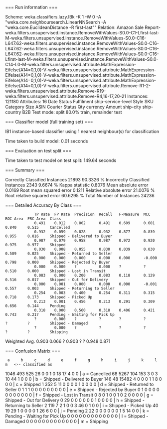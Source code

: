=== Run information ===

Scheme:       weka.classifiers.lazy.IBk -K 1 -W 0 -A "weka.core.neighboursearch.LinearNNSearch -A \"weka.core.EuclideanDistance -R first-last\""
Relation:     Amazon Sale Report-weka.filters.unsupervised.instance.RemoveWithValues-S0.0-C1-Lfirst-last-M-weka.filters.unsupervised.instance.RemoveWithValues-S0.0-C16-L647.62-weka.filters.unsupervised.instance.RemoveWithValues-S0.0-C16-L647.62-weka.filters.unsupervised.instance.RemoveWithValues-S0.0-C16-L647.62-weka.filters.unsupervised.instance.RemoveWithValues-S0.0-C16-Lfirst-last-M-weka.filters.unsupervised.instance.RemoveWithValues-S0.0-C14-L0-M-weka.filters.unsupervised.attribute.MathExpression-Eifelse(A14=0,1,0)-V-weka.filters.unsupervised.attribute.MathExpression-Eifelse(A14=0,1,0)-V-weka.filters.unsupervised.attribute.MathExpression-Eifelse(A14=0,1,0)-V-weka.filters.unsupervised.attribute.MathExpression-Eifelse(A14=0,1,0)-V-weka.filters.unsupervised.attribute.Remove-R1-2-weka.filters.unsupervised.attribute.Remove-R19-weka.filters.unsupervised.attribute.Remove-R4,16-17,20-21
Instances:    121180
Attributes:   16
              Date
              Status
              Fulfilment
              ship-service-level
              Style
              SKU
              Category
              Size
              ASIN
              Courier Status
              Qty
              currency
              Amount
              ship-city
              ship-country
              B2B
Test mode:    split 80.0% train, remainder test

=== Classifier model (full training set) ===

IB1 instance-based classifier
using 1 nearest neighbour(s) for classification


Time taken to build model: 0.01 seconds

=== Evaluation on test split ===

Time taken to test model on test split: 149.64 seconds

=== Summary ===

Correctly Classified Instances       21893               90.3326 %
Incorrectly Classified Instances      2343                9.6674 %
Kappa statistic                          0.8076
Mean absolute error                      0.0169
Root mean squared error                  0.1211
Relative absolute error                 21.0076 %
Root relative squared error             60.6295 %
Total Number of Instances            24236     

=== Detailed Accuracy By Class ===

                 TP Rate  FP Rate  Precision  Recall   F-Measure  MCC      ROC Area  PRC Area  Class
                 0.491    0.012    0.802      0.491    0.609      0.601    0.840     0.515     Cancelled
                 0.932    0.059    0.828      0.932    0.877      0.839    0.955     0.816     Shipped - Delivered to Buyer
                 0.987    0.079    0.958      0.987    0.972      0.920    0.975     0.977     Shipped
                 0.030    0.008    0.055      0.030    0.039      0.030    0.589     0.025     Shipped - Returned to Seller
                 0.000    0.000    0.000      0.000    0.000      -0.000   0.798     0.000     Shipped - Rejected by Buyer
                 0.000    0.000    ?          0.000    ?          ?        0.510     0.000     Shipped - Lost in Transit
                 0.083    0.000    0.200      0.083    0.118      0.129    0.516     0.017     Shipped - Out for Delivery
                 0.000    0.001    0.000      0.000    0.000      -0.001   0.557     0.003     Shipped - Returning to Seller
                 0.254    0.003    0.400      0.254    0.311      0.315    0.718     0.173     Shipped - Picked Up
                 0.213    0.001    0.456      0.213    0.291      0.309    0.656     0.144     Pending
                 0.318    0.000    0.560      0.318    0.406      0.421    0.743     0.217     Pending - Waiting for Pick Up
                 ?        0.000    ?          ?        ?          ?        ?         ?         Shipped - Damaged
                 ?        0.000    ?          ?        ?          ?        ?         ?         Shipping
Weighted Avg.    0.903    0.066    ?          0.903    ?          ?        0.948     0.871     

=== Confusion Matrix ===

     a     b     c     d     e     f     g     h     i     j     k     l     m   <-- classified as
  1046   493   525    26     0     0     1     0    18    17     4     0     0 |     a = Cancelled
    68  5267   104   153     3     0     3    10    44     1     0     0     0 |     b = Shipped - Delivered to Buyer
   146    48 15482     4     0     0     0     1     1     8     0     0     0 |     c = Shipped
     1   352     5    11     0     0     0     0     1     0     0     0     0 |     d = Shipped - Returned to Seller
     0     1     1     1     0     0     0     0     0     0     0     0     0 |     e = Shipped - Rejected by Buyer
     0     1     0     0     0     0     0     0     0     0     0     0     0 |     f = Shipped - Lost in Transit
     0     8     0     1     0     0     1     0     2     0     0     0     0 |     g = Shipped - Out for Delivery
     0    29     0     0     0     0     0     0     1     0     0     0     0 |     h = Shipped - Returning to Seller
     2   119     7     2     1     0     0     3    46     0     1     0     0 |     i = Shipped - Picked Up
    40    19    29     1     0     0     0     0     1    26     6     0     0 |     j = Pending
     2    22     0     0     0     0     0     0     1     5    14     0     0 |     k = Pending - Waiting for Pick Up
     0     0     0     0     0     0     0     0     0     0     0     0     0 |     l = Shipped - Damaged
     0     0     0     0     0     0     0     0     0     0     0     0     0 |     m = Shipping

